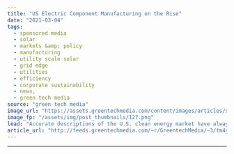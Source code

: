```yaml
---
title: "US Electric Component Manufacturing on the Rise"
date: "2021-03-04"
tags: 
  - sponsored media
  - solar
  - markets &amp; policy
  - manufacturing
  - utility scale solar
  - grid edge
  - utilities
  - efficiency
  - corporate sustainability
  - news,
  - green tech media
source: "green tech media"
image_url: "https://assets.greentechmedia.com/content/images/articles/solar-manufacturing-generic-XL.jpg"
image_fp: "/assets/img/post_thumbnails/127.png"
lead: "Accurate descriptions of the U.S. clean energy market have always required a bit of nuance. Installations of solar panels, wind turbines and energy storage have routinely vaulted the U.S. to the top of global rankings of market size. According to Woo ..."
article_url: "http://feeds.greentechmedia.com/~r/GreentechMedia/~3/tm4yUwXLmLw/u.s-electric-component-manufacturing-on-the-rise"
---
```


---
